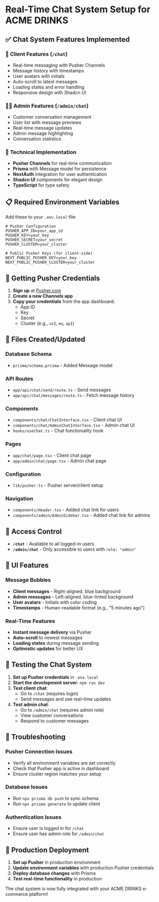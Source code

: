 # Real-Time Chat System Setup for ACME DRINKS

## ✅ Chat System Features Implemented

### 💬 **Client Features (`/chat`)**

- Real-time messaging with Pusher Channels
- Message history with timestamps
- User avatars with initials
- Auto-scroll to latest messages
- Loading states and error handling
- Responsive design with Shadcn UI

### 👨‍💼 **Admin Features (`/admin/chat`)**

- Customer conversation management
- User list with message previews
- Real-time message updates
- Admin message highlighting
- Conversation statistics

### 🔧 **Technical Implementation**

- **Pusher Channels** for real-time communication
- **Prisma** with Message model for persistence
- **NextAuth** integration for user authentication
- **Shadcn UI** components for elegant design
- **TypeScript** for type safety

## 📋 Required Environment Variables

Add these to your `.env.local` file:

```env
# Pusher Configuration
PUSHER_APP_ID=your_app_id
PUSHER_KEY=your_key
PUSHER_SECRET=your_secret
PUSHER_CLUSTER=your_cluster

# Public Pusher Keys (for client-side)
NEXT_PUBLIC_PUSHER_KEY=your_key
NEXT_PUBLIC_PUSHER_CLUSTER=your_cluster
```

## 🚀 Getting Pusher Credentials

1. **Sign up** at [Pusher.com](https://pusher.com)
2. **Create a new Channels app**
3. **Copy your credentials** from the app dashboard:
   - App ID
   - Key
   - Secret
   - Cluster (e.g., `us2`, `eu`, `ap1`)

## 📁 Files Created/Updated

### **Database Schema**

- `prisma/schema.prisma` - Added Message model

### **API Routes**

- `app/api/chat/send/route.ts` - Send messages
- `app/api/chat/messages/route.ts` - Fetch message history

### **Components**

- `components/chat/ChatInterface.tsx` - Client chat UI
- `components/chat/AdminChatInterface.tsx` - Admin chat UI
- `hooks/useChat.ts` - Chat functionality hook

### **Pages**

- `app/chat/page.tsx` - Client chat page
- `app/admin/chat/page.tsx` - Admin chat page

### **Configuration**

- `lib/pusher.ts` - Pusher server/client setup

### **Navigation**

- `components/Header.tsx` - Added chat link for users
- `components/admin/AdminSidebar.tsx` - Added chat link for admins

## 🔐 Access Control

- **`/chat`** - Available to all logged-in users
- **`/admin/chat`** - Only accessible to users with `role: "admin"`

## 🎨 UI Features

### **Message Bubbles**

- **Client messages** - Right-aligned, blue background
- **Admin messages** - Left-aligned, blue-tinted background
- **User avatars** - Initials with color coding
- **Timestamps** - Human-readable format (e.g., "5 minutes ago")

### **Real-Time Features**

- **Instant message delivery** via Pusher
- **Auto-scroll** to newest messages
- **Loading states** during message sending
- **Optimistic updates** for better UX

## 🧪 Testing the Chat System

1. **Set up Pusher credentials** in `.env.local`
2. **Start the development server**: `npm run dev`
3. **Test client chat**:
   - Go to `/chat` (requires login)
   - Send messages and see real-time updates
4. **Test admin chat**:
   - Go to `/admin/chat` (requires admin role)
   - View customer conversations
   - Respond to customer messages

## 🔧 Troubleshooting

### **Pusher Connection Issues**

- Verify all environment variables are set correctly
- Check that Pusher app is active in dashboard
- Ensure cluster region matches your setup

### **Database Issues**

- Run `npx prisma db push` to sync schema
- Run `npx prisma generate` to update client

### **Authentication Issues**

- Ensure user is logged in for `/chat`
- Ensure user has admin role for `/admin/chat`

## 🚀 Production Deployment

1. **Set up Pusher** in production environment
2. **Update environment variables** with production Pusher credentials
3. **Deploy database changes** with Prisma
4. **Test real-time functionality** in production

The chat system is now fully integrated with your ACME DRINKS e-commerce platform!
